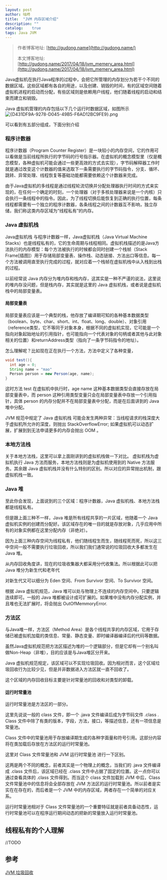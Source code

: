 ```yaml
---
layout: post
author: 咕咚
title:  "JVM 内存区域介绍"
description: ""
catalog:    true
tags: Java JVM
---
```

> 作者博客地址: [http://gudong.name](http://gudong.name/)
> 
> 本文博客地址: [http://gudong.name/2017/04/18/jvm_memery_area.html](http://gudong.name/2017/04/18/jvm_memery_area.html)

Java虚拟机在执行Java程序的过程中，会把它所管理的内存划分为若干个不同的数据区域。这些区域都有各自的用途，以及创建、销毁的时间，有的区域空间随着虚拟机进程的启动而分配，有些区域则是依赖用户线程，他们随着线程的启动和结束而建立和销毁。

Java 虚拟机管理的内存包括以下几个运行时数据区域，如图所示
![{D431DF9A-9278-D045-49B5-F6AD12BC9FE9}.png](http://upload-images.jianshu.io/upload_images/588640-f0dd01b0f16bef6b.png?imageMogr2/auto-orient/strip%7CimageView2/2/w/1240)

可以看到有五部分组成，下面分别介绍

### 程序计数器 
程序计数器（Program Counter Register）是一块较小的内存空间，它的作用可以看做是当前线程所执行的字节码的行号指示器。在虚拟机的概念模型里（仅是概念模型，各种虚拟机可能会通过一些更高效的方式去实现），字节码解释器工作时就是通过改变这个计数器的值来选取下一条需要执行的字节码指令，分支、循环、跳转、异常处理、线程恢复等基础功能都需要依赖这个计数器来完成。

由于Java虚拟机的多线程是通过线程轮流切换并分配处理器执行时间的方式来实现的，在任何一个确定的时刻，一个处理器（对于多核处理器来说是一个内核）只会执行一条线程中的指令。因此，为了线程切换后能恢复到正确的执行位置，每条线程都需要有一个独立的程序计数器，各条线程之间的计数器互不影响，独立存储，我们称这类内存区域为“线程私有”的内存。

### Java 虚拟机栈
Java虚拟机栈 与程序计数器一样，Java虚拟机栈（Java Virtual Machine Stacks）也是线程私有的，它的生命周期与线程相同。虚拟机栈描述的是Java方法执行的内存模型：每个方法被执行的时候都会同时创建一个栈帧（Stack Frame[插图]）用于存储局部变量表、操作栈、动态链接、方法出口等信息。每一个方法被调用直至执行完成的过程，就对应着一个栈帧在虚拟机栈中从入栈到出栈的过程。

以前经常说 Java 内存分为堆内存和栈内存，这其实是一种不严谨的说法，这里说的堆内存没问题，但是栈内存，其实就是这里的 Java 虚拟机栈，或者说是虚拟机栈中的局部变量表。

#### 局部变量表

局部变量表应该是一个典型的栈，他存放了编译期可知的各种基本数据类型（boolean、byte、char、short、int、float、long、double）、对象引用（reference类型，它不等同于对象本身，根据不同的虚拟机实现，它可能是一个指向对象起始地址的引用指针，也可能指向一个代表对象的句柄或者其他与此对象相关的位置）和returnAddress类型（指向了一条字节码指令的地址）。

怎么理解呢？比如现在正在执行一个方法，方法中定义了各种变量，

```java
void test(){
  int age = 0;
  String name = "mao"
  Person person = new Person(age, name);
}
```

这时方法 test 在虚拟机中执行时，age name 这种基本数据类型会直接存放在局部变量表中，而 person 这种引用类型变量只会在局部变量表中存放一个引用指针，具体 person 的内存分配并不在局部变量表中分配，而是在后面讲到的 Java 堆中分配。 

JVM 规范中规定了 Java 虚拟机栈 可能会发生两种异常：当线程请求的栈深度大于虚拟机所允许的深度，则抛出 StackOverflowError; 如果虚拟机可以动态扩展，扩展到到无法申请更多的内存会抛出 OOM 。

### 本地方法栈

关于本地方法栈，这里可以拿上面刚讲到的虚拟机栈做一下对比。
虚拟机栈为虚拟机执行 Java 方法而服务，本地方法栈则是为虚拟机使用到的 Native 方法服务。其余跟 Java 虚拟机栈并没有什么特别的区别。所以对应的异常抛出机制，跟虚拟机栈一致。

### Java 堆
至此你会发现，上面说到的三个区域：程序计数器，Java 虚拟机栈、本地方法栈都是线程私有。

但是跟上面三种不一样，Java 堆是所有线程共享的一片区域，他随着一个 Java 虚拟机实例的创建而分配好。该区域存在的唯一目的就是存放对象，几乎应用中所有的对象实例都在这里分配内存（非绝对）。

因为上面三种内存空间为线程私有，他们随线程生而生，随线程死而死，所以这三中空间一般不需要执行垃圾回收，所以我们我们通常说的垃圾回收大多都发生在 Java 堆。

从内存回收角度讲，现在的垃圾收集器大都采用分代收集法。所以根据此可以把 Java 堆分为新生代和老年代

对新生代又可以细分为 Eden 空间、From Survivor 空间、To Survivor 空间。

根据 Java 虚拟机规范，Java 堆可以处与物理上不连续的内存空间中。只要逻辑连续即可。一般的 Java 堆都被设计成可扩展的。如果堆中没有内存分配实例，并且堆也无法扩展时，将会抛出 OutOfMemmoryError.

### 方法区
与Java堆一样，方法区（Method Area）是各个线程共享的内存区域，它用于存储已被虚拟机加载的类信息、常量、静态变量、即时编译器编译后的代码等数据。

虽然Java虚拟机规范把方法区描述为堆的一个逻辑部分，但是它却有一个别名叫做Non-Heap（非堆），目的应该是与Java堆区分开来。

Java 虚拟机规范规定，该区域可以不实现垃圾回收。因为相对而言，这个区域垃圾回收行为比较少见，但是并非数据进入方法区就一直不回收了。

这个区域的内存回收目标主要是针对常量池的回收和对类型的卸载。

#### 运行时常量池

运行时常量池是方法区的一部分。

这里先说说一般的 class 文件，即一个 .java 文件编译后成为字节码文件 .class . Class 文件中除了有类的版本，字段，方法，接口，等描述信息，还有一项信息是常量池。

Class 文件中的常量池用于存放编译期生成的各种字面量和符号引用。这部分内容将在类加载后存放在方法区的运行时常量池。

这里对 Class 文件常量池和 JVM 运行时常量池 进行一下区别。

这两是两个不同的概念，前者其实是一个物理上的概念，当我们的 .java 文件编译成 .class 文件后，该区域已经在 .class 文件中占据了固定的位置。这一点你可以通过查看具体的 .class 文件得到。而当这个 class 文件加载到 JVM 中后，Class 文件常量池中的信息将会全部存放在 JVM 方法区的运行时常量池。所以前者是实实在在存在的，而后者是一个 JVM 中的内存区域，两者存在一个简单的对应关系。

运行时常量池相对于 Class 文件常量池的一个重要特征就是前者具备动态性，运行时常量池可以在程序运行期间动态的把新的常量放入运行时常量池。

## 线程私有的个人理解
//TODO

## 参考
[JVM 垃圾回收](https://zhuanlan.zhihu.com/p/26386634)